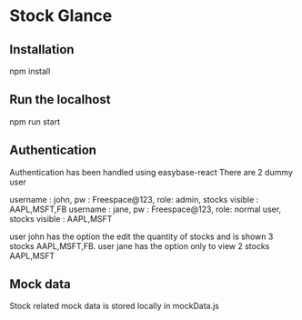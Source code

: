 # Stock Glance

## Installation 
npm install

## Run the localhost
npm run start

## Authentication
Authentication has been handled using easybase-react
There are 2 dummy user 

username : john, pw : Freespace@123, role: admin, stocks visible : AAPL,MSFT,FB
username : jane, pw : Freespace@123, role: normal user, stocks visible : AAPL,MSFT

user john has the option the edit the quantity of stocks and is shown 3 stocks AAPL,MSFT,FB.
user jane has the option only to view 2 stocks AAPL,MSFT

## Mock data
Stock related mock data is stored locally in mockData.js